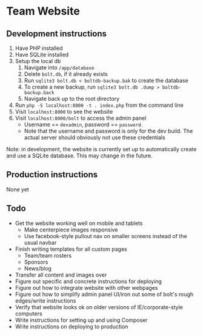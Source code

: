 # Team Website

## Development instructions

1.  Have PHP installed
2.  Have SQLite installed
3.  Setup the local db
    1.  Navigate into `/app/database`
    2.  Delete `bolt.db`, if it already exists
    3.  Run `sqlite3 bolt.db < boltdb-backup.bak` to create the database
    4.  To create a new backup, run `sqlite3 bolt.db .dump > boltdb-backup.back`
    5.  Navigate back up to the root directory
2.  Run `php -S localhost:8000 -t . index.php` from the command line
3.  Visit `localhost:8000` to see the website
4.  Visit `localhost:8000/bolt` to access the admin panel
    -   Username == `devadmin`, password == `password`.
    -   Note that the username and password is only for the dev build. The actual server
        should obviously not use these credentials

Note: in development, the website is currently set up to automatically create and use a 
SQLite database. This may change in the future.

## Production instructions

None yet

## Todo

-   Get the website working well on mobile and tablets
    -   Make centerpiece images responsive
    -   Use facebook-style pullout nav on smaller screens instead of the
        usual navbar  
-   Finish writing templates for all custom pages
    -   Team/team rosters
    -   Sponsors
    -   News/blog
-   Transfer all content and images over
-   Figure out specific and concrete instructions for deploying
-   Figure out how to integrate website with other webpages
-   Figure out how to simplify admin panel UI/iron out some of bolt's 
    rough edges/write instructions
-   Verify that website looks ok on older versions of IE/corporate-style
    computers
-   Write instructions for setting up and using Composer
-   Write instructions on deploying to production
